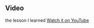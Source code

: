 ## Video
the lesson I learned
[Watch it on YouTube](https://www.youtube.com/watch?v=PXilNmL9U80&list=PLZPZq0r_RZOO1zkgO4bIdfuLpizCeHYKv&index=29)
